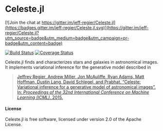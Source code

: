 Celeste.jl
========

[![Join the chat at https://gitter.im/jeff-regier/Celeste.jl](https://badges.gitter.im/jeff-regier/Celeste.jl.svg)](https://gitter.im/jeff-regier/Celeste.jl?utm_source=badge&utm_medium=badge&utm_campaign=pr-badge&utm_content=badge)

[![Build Status](https://travis-ci.org/jeff-regier/Celeste.jl.svg?branch=master)](https://travis-ci.org/jeff-regier/Celeste.jl)
[![Coverage Status](https://coveralls.io/repos/jeff-regier/Celeste.jl/badge.svg?branch=master)](https://coveralls.io/r/jeff-regier/Celeste.jl?branch=master)


Celeste.jl finds and characterizes stars and galaxies in astronomical images.
It implements variational inference for the generative model described in

> [Jeffrey Regier, Andrew Miller, Jon McAuliffe, Ryan Adams, Matt Hoffman,
> Dustin Lang, David Schlegel, and Prabhat. “Celeste: Variational inference for
> a generative model of astronomical images”. In: *Proceedings of the 32nd 
> International Conference on Machine Learning (ICML)*. 2015.](
> http://www.stat.berkeley.edu/~jeff/publications/regier2015celeste.pdf)

#### License

Celeste.jl is free software, licensed under version 2.0 of the Apache
License.

